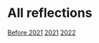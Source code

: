 # All reflections
[Before 2021](https://zachyboy12.github.io/zachyboy12.gitub.io/daily-reflections-from-a-mother/before)
[2021](https://zachyboy12.github.io/zachyboy12.gitub.io/daily-reflections-from-a-mother/2021)
[2022](https://zachyboy12.github.io/zachyboy12.gitub.io/daily-reflections-from-a-mother/2022)
